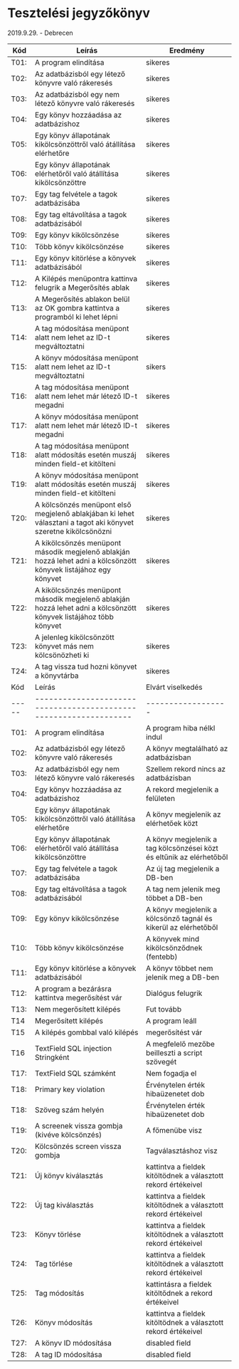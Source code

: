 # Tesztelési jegyzőkönyv

2019.9.29. - Debrecen


Kód  |Leírás                                                           |Eredmény
-----|-----------------------------------------------------------------|--------
T01: | A program elindítása                                            |sikeres
T02: |Az adatbázisból egy létező könyvre való rákeresés                |sikeres
T03: |Az adatbázisból egy nem létező könyvre való rákeresés            |sikeres
T04: |Egy könyv hozzáadása az adatbázishoz                             |sikeres
T05: |Egy könyv állapotának kikölcsönzöttről való átállítása elérhetőre|sikeres
T06: |Egy könyv állapotának elérhetőről való átállítása kikölcsönzöttre|sikeres
T07: |Egy tag felvétele a tagok adatbázisába                           |sikeres
T08: |Egy tag eltávolítása a tagok adatbázisából                       |sikeres
T09: |Egy könyv kikölcsönzése                                          |sikeres
T10: |Több könyv kikölcsönzése                                         |sikeres
T11: |Egy könyv kitörlése a könyvek adatbázisából                      |sikeres
T12: |A Kilépés menüpontra kattinva felugrik a Megerősítés ablak       |sikeres
T13: |A Megerősítés ablakon belül az OK gombra kattintva a programból ki lehet lépni |sikeres
T14: |A tag módosítása menüpont alatt nem lehet az ID-t megváltoztatni |sikeres
T15: |A könyv módosítása menüpont alatt nem lehet az ID-t megváltoztatni |sikers
T16: |A tag módosítása menüpont alatt nem lehet már létező ID-t megadni |sikeres
T17: |A könyv módosítása menüpont alatt nem lehet már létező ID-t megadni |sikeres
T18: |A tag módosítása menüpont alatt módosítás esetén muszáj minden field-et kitölteni |sikeres
T19: |A könyv módosítása menüpont alatt módosítás esetén muszáj minden field-et kitölteni |sikeres
T20: |A kölcsönzés menüpont első megjelenő ablakjában ki lehet választani a tagot aki könyvet szeretne kikölcsönözni |sikeres
T21: |A kikölcsönzés menüpont második megjelenő ablakján hozzá lehet adni a kölcsönzött könyvek listájához egy könyvet |sikeres
T22: |A kikölcsönzés menüpont második megjelenő ablakján hozzá lehet adni a kölcsönzött könyvek listájához több könyvet |sikeres
T23: |A jelenleg kikölcsönzött könyvet más nem kölcsönözheti ki |sikeres
T24: |A tag vissza tud hozni könyvet a könyvtárba |sikeres
Kód  |Leírás                                                           |Elvárt viselkedés |Eredmény
-----|-----------------------------------------------------------------|------------------|--------
T01: | A program elindítása                                            |A program hiba nélkl indul|sikeres
T02: |Az adatbázisból egy létező könyvre való rákeresés                |A könyv megtalálható az adatbázisban|sikeres
T03: |Az adatbázisból egy nem létező könyvre való rákeresés            |Szellem rekord nincs az adatbázisban|sikeres
T04: |Egy könyv hozzáadása az adatbázishoz                             |A rekord megjelenik a felületen|sikeres
T05: |Egy könyv állapotának kikölcsönzöttről való átállítása elérhetőre|A könyv megjelenik az elérhetőek közt|sikeres
T06: |Egy könyv állapotának elérhetőről való átállítása kikölcsönzöttre|A könyv megjelenik a tag kölcsönzései közt és eltűnik az elérhetőből|sikeres
T07: |Egy tag felvétele a tagok adatbázisába                           |Az új tag megjelenik a DB-ben|sikeres
T08: |Egy tag eltávolítása a tagok adatbázisából                       |A tag nem jelenik meg többet a DB-ben|sikeres
T09: |Egy könyv kikölcsönzése                                          |A könyv megjelenik a kölcsönző tagnál és kikerül az elérhetőből|sikeres
T10: |Több könyv kikölcsönzése                                         |A könyvek mind kikölcsönződnek (fentebb)|sikeres
T11: |Egy könyv kitörlése a könyvek adatbázisából                      |A könyv többet nem jelenik meg a DB-ben|sikeres
T12: |A program a bezárásra kattintva megerősítést vár|Dialógus felugrik|sikeres
T13: |Nem megerősített kilépés| Fut tovább |sikeres
T14 | Megerősített kilépés | A program leáll | sikeres
T15 |A kilépés gombbal való kilépés | megerősítést vár | sikeres
T16 | TextField SQL injection Stringként |A megfelelő mezőbe beilleszti a script szövegét  |sikeres 
T17: |TextField SQL számként | Nem fogadja el |sikeres
T18:|Primary key violation | Érvénytelen érték hibaüzenetet dob | sikeres
T18: | Szöveg szám helyén | Érvénytelen érték hibaüzenetet dob | sikeres
T19: |A screenek vissza gombja (kivéve kölcsönzés) | A főmenübe visz | sikeres
T20: |Kölcsönzés screen vissza gombja | Tagválasztáshoz visz | sikeres
T21: |Új könyv kiválasztás | kattintva a fieldek kitöltödnek a választott rekord értékeivel | sikeres
T22: |Új tag kiválasztás | kattintva a fieldek kitöltödnek a választott rekord értékeivel | sikeres
T23: |Könyv törlése | kattintva a fieldek kitöltödnek a választott rekord értékeivel | sikeres
T24: |Tag törlése | kattintva a fieldek kitöltödnek a választott rekord értékeivel | sikeres
T25: | Tag módosítás | kattintásra a fieldek kitöltődnek a rekord értékeivel | sikeres
T26: | Könyv módosítás | kattintva a fieldek kitöltödnek a választott rekord értékeivel | sikeres
T27: | A könyv ID módosítása | disabled field | sikeres
T28: | A tag ID módosítása | disabled field | sikeres
